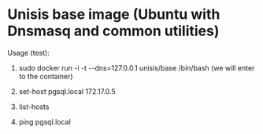 # Unisis base image (Ubuntu with Dnsmasq and common utilities)

Usage (test):

1) sudo docker run -i -t --dns=127.0.0.1 unisis/base /bin/bash (we will enter to the container)

2) set-host pgsql.local 172.17.0.5

3) list-hosts

4) ping pgsql.local



